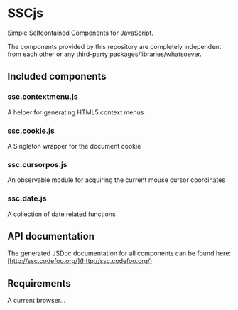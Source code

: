 SSCjs
=====
Simple Selfcontained Components for JavaScript.

The components provided by this repository are completely independent from each other or any third-party
packages/libraries/whatsoever.

Included components
-------------------
### ssc.contextmenu.js
A helper for generating HTML5 context menus

### ssc.cookie.js
A Singleton wrapper for the document cookie

### ssc.cursorpos.js
An observable module for acquiring the current mouse cursor coordinates

### ssc.date.js
A collection of date related functions

API documentation
-----------------
The generated JSDoc documentation for all components can be found here: [http://ssc.codefoo.org/](http://ssc.codefoo.org/)

Requirements
------------
A current browser...
